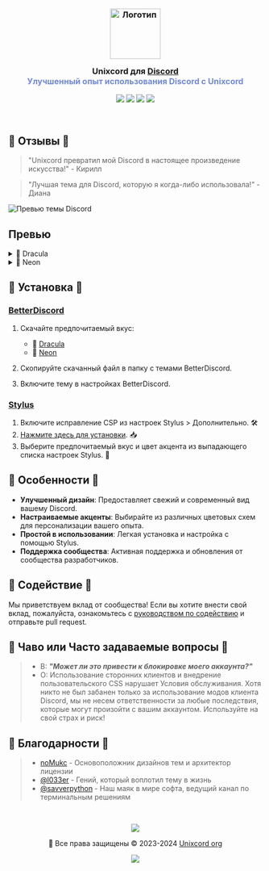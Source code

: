 

<h3 align="center">
	<img src="https://github.com/l033er/unixcord/blob/main/unixcord.png" width="100" alt="Логотип"/><br/>
	<img src="https://raw.githubusercontent.com/catppuccin/catppuccin/main/assets/misc/transparent.png" height="30" width="0px"/>
	Unixcord для <a href="https://discord.com/">Discord</a>
	<img src="https://raw.githubusercontent.com/catppuccin/catppuccin/main/assets/misc/transparent.png" height="30" width="0px"/>
	<br/>
	<span style="font-size: 16px; color: #7289DA;">Улучшенный опыт использования Discord с Unixcord</span>
</h3>

<p align="center">
    <a href="https://github.com/l033er/unixcord/stargazers"><img src="https://img.shields.io/github/stars/l033er/unixcord?colorA=363a4f&colorB=b7bdf8&style=for-the-badge"></a>
    <a href="https://github.com/l033er/unixcord/issues"><img src="https://img.shields.io/github/issues/l033er/unixcord?colorA=363a4f&colorB=f5a97f&style=for-the-badge"></a>
    <a href="https://github.com/l033er/unixcord/contributors"><img src="https://img.shields.io/github/contributors/l033er/unixcord?colorA=363a4f&colorB=a6da95&style=for-the-badge"></a>
    <a href="https://github.com/l033er/unixcord/forks"><img src="https://img.shields.io/github/forks/l033er/unixcord?colorA=363a4f&colorB=f4dbd6&style=for-the-badge"></a>
</p>

&nbsp;
</p>

## 🌟 Отзывы 🌟

> "Unixcord превратил мой Discord в настоящее произведение искусства!" - Кирилл

> "Лучшая тема для Discord, которую я когда-либо использовала!" - Диана


![Превью темы Discord](https://media.discordapp.net/attachments/1276446945489190957/1276657272231038987/image.png?ex=66d041fc&is=66cef07c&hm=b766a4f4a4e105113dad6745b143419c6af2cc6ae924cc478a32fc33a1484335&=&format=webp&quality=lossless&width=1156&height=654)

## Превью

<details>
<summary>🌻 Dracula</summary>
<img src="assets/steampank-theme.png"/>
</details>
<details>
<summary>🌿 Neon</summary>
<img src="assets/mocha.webp"/>
</details>


## 🚀 Установка 🚀

### [BetterDiscord](https://betterdiscord.app)

1. Скачайте предпочитаемый вкус:
   - 🌻 [Dracula](./themes/dracula.theme.css?raw=1)
   - 🌿 [Neon](./themes/neon.theme.css?raw=1)

2. Скопируйте скачанный файл в папку с темами BetterDiscord.
3. Включите тему в настройках BetterDiscord.

### [Stylus](https://github.com/openstyles/stylus)

1. Включите исправление CSP из настроек Stylus > Дополнительно. 🛠️
2. [Нажмите здесь для установки](https://github.com/catppuccin/discord/raw/main/discord.user.css). 📥
3. Выберите предпочитаемый вкус и цвет акцента из выпадающего списка настроек Stylus. 🌈

## 🌟 Особенности 🌟

- **Улучшенный дизайн**: Предоставляет свежий и современный вид вашему Discord.
- **Настраиваемые акценты**: Выбирайте из различных цветовых схем для персонализации вашего опыта.
- **Простой в использовании**: Легкая установка и настройка с помощью Stylus.
- **Поддержка сообщества**: Активная поддержка и обновления от сообщества разработчиков.

## 🤝 Содействие 🤝

Мы приветствуем вклад от сообщества! Если вы хотите внести свой вклад, пожалуйста, ознакомьтесь с [руководством по содействию](https://github.com/l033er/unixcord/pulls) и отправьте pull request.

## 🙋 Чаво или Часто задаваемые вопросы 🙋 

> - В: **_"Может ли это привести к блокировке моего аккаунта?"_**
> - О: Использование сторонних клиентов и внедрение пользовательского CSS нарушает Условия обслуживания. Хотя никто не был забанен только за использование модов клиента Discord, мы не несем ответственности за любые последствия, которые могут произойти с вашим аккаунтом. Используйте на свой страх и риск!
  
## 💝 Благодарности 💝 

> - [noMukc](https://github.com/noMukc) - Основоположник дизайнов тем и архитектор лицензии
> - [@l033er](https://t.me/l033er) - Гений, который воплотил тему в жизнь
> - [@savverpython](https://t.me/savverpython) - Наш маяк в мире софта, ведущий канал по терминальным решениям

&nbsp;

<p align="center"><img src="https://raw.githubusercontent.com/catppuccin/catppuccin/main/assets/footers/gray0_ctp_on_line.svg?sanitize=true" /></p>
<p align="center">🌟 Все права защищены &copy; 2023-2024 <a href="https://github.com/l033er" target="_blank">Unixcord org</a></p>
<p align="center"><a href="https://github.com/l033er/unixcord/blob/main/LICENSE"><img src="https://img.shields.io/static/v1.svg?style=for-the-badge&label=License&message=Custom&colorA=363a4f&colorB=b7bdf8"/></a></p>
